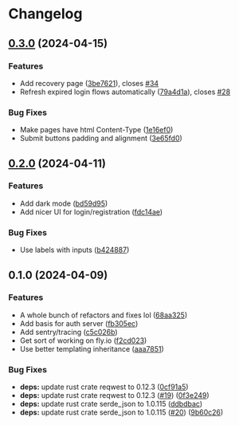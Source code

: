 # Changelog

## [0.3.0](https://github.com/YuiYukihira/featurize/compare/auth-v0.2.0...auth-v0.3.0) (2024-04-15)


### Features

* Add recovery page ([3be7621](https://github.com/YuiYukihira/featurize/commit/3be7621941d18667cc1c5169d06ec35eb0f7fa6b)), closes [#34](https://github.com/YuiYukihira/featurize/issues/34)
* Refresh expired login flows automatically ([79a4d1a](https://github.com/YuiYukihira/featurize/commit/79a4d1ae260162ea81d8c62f9256f9bebc4465eb)), closes [#28](https://github.com/YuiYukihira/featurize/issues/28)


### Bug Fixes

* Make pages have html Content-Type ([1e16ef0](https://github.com/YuiYukihira/featurize/commit/1e16ef0fd7e756e8ad89f65bdf5e4097faf54b12))
* Submit buttons padding and alignment ([3e65fd0](https://github.com/YuiYukihira/featurize/commit/3e65fd01daf4861c01c445862506922b976093c0))

## [0.2.0](https://github.com/YuiYukihira/featurize/compare/auth-v0.1.0...auth-v0.2.0) (2024-04-11)


### Features

* Add dark mode ([bd59d95](https://github.com/YuiYukihira/featurize/commit/bd59d95b10dd4b28564e492e9b14a184563a4035))
* Add nicer UI for login/registration ([fdc14ae](https://github.com/YuiYukihira/featurize/commit/fdc14aea6b8bf6b1f70c11229e11a1a5bc4d7f1c))


### Bug Fixes

* Use labels with inputs ([b424887](https://github.com/YuiYukihira/featurize/commit/b4248872a5ee742968f3cdb24f6d85f483a55a4e))

## 0.1.0 (2024-04-09)


### Features

* A whole bunch of refactors and fixes lol ([68aa325](https://github.com/YuiYukihira/featurize/commit/68aa325743b0650e6652e0fae840246dad28a24c))
* Add basis for auth server ([fb305ec](https://github.com/YuiYukihira/featurize/commit/fb305ec321a17184af96dd499d1c2376ad36c0ce))
* Add sentry/tracing ([c5c026b](https://github.com/YuiYukihira/featurize/commit/c5c026bf9781de3a29b338569ee0c1e9cbc911fa))
* Get sort of working on fly.io ([f2cd023](https://github.com/YuiYukihira/featurize/commit/f2cd02301a2d46d42f76205060dd240fa7db7643))
* Use better templating inheritance ([aaa7851](https://github.com/YuiYukihira/featurize/commit/aaa78511907073ebcc62c75974225c2f224cfe2b))


### Bug Fixes

* **deps:** update rust crate reqwest to 0.12.3 ([0cf91a5](https://github.com/YuiYukihira/featurize/commit/0cf91a52225d5c8fb7dd955e606dc14cd6b487d3))
* **deps:** update rust crate reqwest to 0.12.3 ([#19](https://github.com/YuiYukihira/featurize/issues/19)) ([0f3e249](https://github.com/YuiYukihira/featurize/commit/0f3e2497e56a67b68550ff1c0ff7c356c3caa08a))
* **deps:** update rust crate serde_json to 1.0.115 ([ddbdbac](https://github.com/YuiYukihira/featurize/commit/ddbdbaccc69b63066c84a36c48cb38087fe0be7d))
* **deps:** update rust crate serde_json to 1.0.115 ([#20](https://github.com/YuiYukihira/featurize/issues/20)) ([9b60c26](https://github.com/YuiYukihira/featurize/commit/9b60c2687315813dd11f04620d61ec4ed0a75a49))
